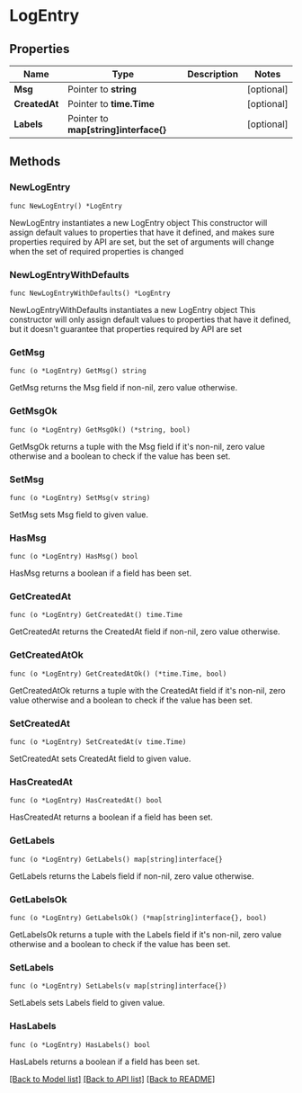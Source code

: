# LogEntry

## Properties

Name | Type | Description | Notes
------------ | ------------- | ------------- | -------------
**Msg** | Pointer to **string** |  | [optional] 
**CreatedAt** | Pointer to **time.Time** |  | [optional] 
**Labels** | Pointer to **map[string]interface{}** |  | [optional] 

## Methods

### NewLogEntry

`func NewLogEntry() *LogEntry`

NewLogEntry instantiates a new LogEntry object
This constructor will assign default values to properties that have it defined,
and makes sure properties required by API are set, but the set of arguments
will change when the set of required properties is changed

### NewLogEntryWithDefaults

`func NewLogEntryWithDefaults() *LogEntry`

NewLogEntryWithDefaults instantiates a new LogEntry object
This constructor will only assign default values to properties that have it defined,
but it doesn't guarantee that properties required by API are set

### GetMsg

`func (o *LogEntry) GetMsg() string`

GetMsg returns the Msg field if non-nil, zero value otherwise.

### GetMsgOk

`func (o *LogEntry) GetMsgOk() (*string, bool)`

GetMsgOk returns a tuple with the Msg field if it's non-nil, zero value otherwise
and a boolean to check if the value has been set.

### SetMsg

`func (o *LogEntry) SetMsg(v string)`

SetMsg sets Msg field to given value.

### HasMsg

`func (o *LogEntry) HasMsg() bool`

HasMsg returns a boolean if a field has been set.

### GetCreatedAt

`func (o *LogEntry) GetCreatedAt() time.Time`

GetCreatedAt returns the CreatedAt field if non-nil, zero value otherwise.

### GetCreatedAtOk

`func (o *LogEntry) GetCreatedAtOk() (*time.Time, bool)`

GetCreatedAtOk returns a tuple with the CreatedAt field if it's non-nil, zero value otherwise
and a boolean to check if the value has been set.

### SetCreatedAt

`func (o *LogEntry) SetCreatedAt(v time.Time)`

SetCreatedAt sets CreatedAt field to given value.

### HasCreatedAt

`func (o *LogEntry) HasCreatedAt() bool`

HasCreatedAt returns a boolean if a field has been set.

### GetLabels

`func (o *LogEntry) GetLabels() map[string]interface{}`

GetLabels returns the Labels field if non-nil, zero value otherwise.

### GetLabelsOk

`func (o *LogEntry) GetLabelsOk() (*map[string]interface{}, bool)`

GetLabelsOk returns a tuple with the Labels field if it's non-nil, zero value otherwise
and a boolean to check if the value has been set.

### SetLabels

`func (o *LogEntry) SetLabels(v map[string]interface{})`

SetLabels sets Labels field to given value.

### HasLabels

`func (o *LogEntry) HasLabels() bool`

HasLabels returns a boolean if a field has been set.


[[Back to Model list]](../README.md#documentation-for-models) [[Back to API list]](../README.md#documentation-for-api-endpoints) [[Back to README]](../README.md)



